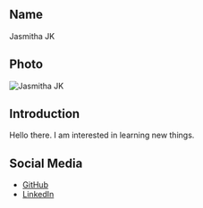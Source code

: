 ## Name
Jasmitha JK

## Photo
![Jasmitha JK]("C:\Users\saura\Downloads\Saurabh_photo.jpg")

## Introduction
Hello there. I am interested in learning new things.

## Social Media
- [GitHub](https://github.com/Jasmitha-JK)
- [LinkedIn](https://www.linkedin.com/in/jasmitha-jk-73b35423a/)
